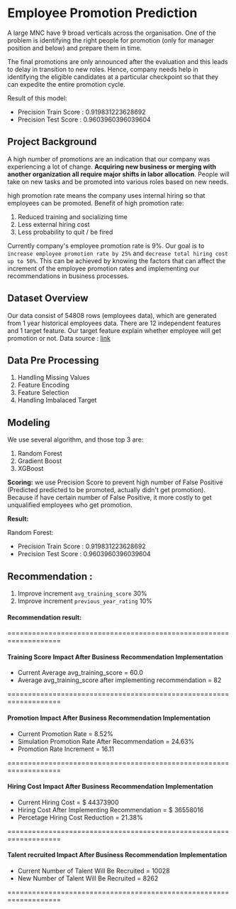 # Employee Promotion Prediction

A large MNC have 9 broad verticals across the organisation. One of the problem is identifying the right people for promotion (only for manager position and below) and prepare them in time.

The final promotions are only announced after the evaluation and this leads to delay in transition to new roles. Hence, company needs help in identifying the eligible candidates at a particular checkpoint so that they can expedite the entire promotion cycle.

Result of this model:
- Precision Train Score : 0.919831223628692
- Precision Test Score : 0.9603960396039604

## Project Background

A high number of promotions are an indication that our company was experiencing a lot of change. **Acquiring new business or merging with another organization all require major shifts in labor allocation**. People will take on new tasks and be promoted into various roles based on new needs.

high promotion rate means the company uses internal hiring so that employees can be promoted. Benefit of high promotion rate:
1. Reduced training and socializing time
2. Less external hiring cost
3. Less probability to quit / be fired

Currently company's employee promotion rate is 9%. Our goal is to `increase employee promotion rate by 25%` and `decrease total hiring cost up to 50%`. This can be achieved by knowing the factors that can affect the increment of the employee promotion rates and implementing our recommendations in business processes.

## Dataset Overview

Our data consist of 54808 rows (employees data), which are generated from 1 year historical employees data. There are 12 independent features and 1 target feature. Our target feature explain whether employee will get promotion or not. Data source : [link](https://www.kaggle.com/datasets/arashnic/hr-ana)

## Data Pre Processing

1. Handling Missing Values
2. Feature Encoding
3. Feature Selection
4. Handling Imbalaced Target 

## Modeling 

We use several algorithm, and those top 3 are:
1. Random Forest
2. Gradient Boost
3. XGBoost

**Scoring:**
we use Precision Score to prevent high number of False Positive (Predicted predicted to be promoted, actually didn't get promotion). Because if have certain number of False Positive, it more costly to get unqualified employees who get promotion.

**Result:**

Random Forest:
- Precision Train Score : 0.919831223628692
- Precision Test Score : 0.9603960396039604

## Recommendation :


1. Improve increment `avg_training_score` 30%
2. Improve increment `previous_year_rating` 10%

#### Recommendation result:
===================================================================
#### Training Score Impact After Business Recommendation Implementation
- Current Average avg_training_score = 60.0
- Average avg_training_score after implementing recommendation = 82

===================================================================
#### Promotion Impact After Business Recommendation Implementation
- Current Promotion Rate = 8.52%
- Simulation Promotion Rate After Recommendation = 24.63%
- Promotion Rate Increment =  16.11

===================================================================
#### Hiring Cost Impact After Business Recommendation Implementation
- Current Hiring Cost  = $ 44373900
- Hiring Cost After Implementing Recommendation = $ 36558016
- Percetage Hiring Cost Reduction = 21.38%

===================================================================
#### Talent recruited Impact After Business Recommendation Implementation
- Current Number of Talent Will Be Recruited = 10028
- New Number of Talent Will Be Recruited = 8262

===================================================================

